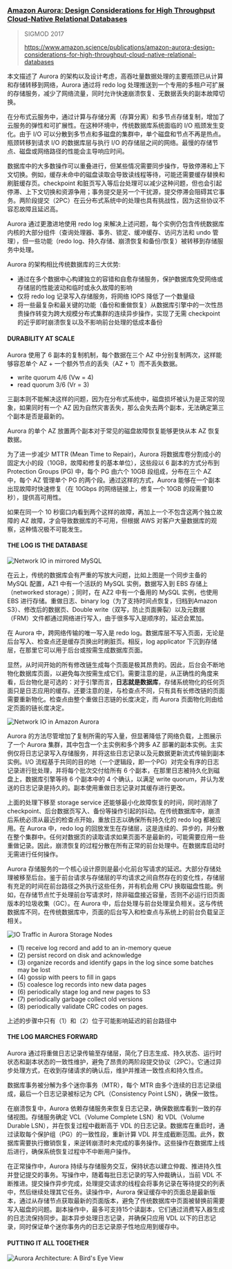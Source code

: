 ### [Amazon Aurora: Design Considerations for High Throughput Cloud-Native Relational Databases](../../assets/pdfs/aurora-sigmod-17.pdf)

> SIGMOD 2017
>
> https://www.amazon.science/publications/amazon-aurora-design-considerations-for-high-throughput-cloud-native-relational-databases

本文描述了 Aurora 的架构以及设计考虑，高吞吐量数据处理的主要瓶颈已从计算和存储转移到网络，Aurora 通过将 redo log 处理推送到一个专用的多租户可扩展的存储服务，减少了网络流量，同时允许快速崩溃恢复、无数据丢失的副本故障切换。

在分布式云服务中，通过计算与存储分离（存算分离）和多节点存储复制，增加了云服务的弹性和可扩展性。在这种环境中，传统数据库系统面临的 I/O 瓶颈发生变化。由于 I/O 可以分散到多节点和多磁盘的集群中，单个磁盘和节点不再是热点。瓶颈转移到请求 I/O 的数据库层与执行 I/O 的存储层之间的网络。最慢的存储节点、磁盘或网络路径的性能会主导响应时间。

数据库中的大多数操作可以重叠进行，但某些情况需要同步操作，导致停滞和上下文切换。例如，缓存未命中的磁盘读取会导致读线程等待，可能还需要缓存替换和刷脏缓存页。checkpoint 和脏页写入等后台处理可以减少这种问题，但也会引起停滞、上下文切换和资源争用；事务提交是另一个干扰源，提交停滞会阻碍其它事务。两阶段提交（2PC）在云分布式系统中的处理也具有挑战性，因为这些协议不容忍故障且延迟高。

Aurora 通过更激进地使用 redo log 来解决上述问题，每个实例仍包含传统数据库内核的大部分组件（查询处理器、事务、锁定、缓冲缓存、访问方法和 undo 管理），但一些功能（redo log、持久存储、崩溃恢复和备份/恢复）被转移到存储服务中处理。

Aurora 的架构相比传统数据库的三大优势:

- 通过在多个数据中心构建独立的容错和自愈存储服务，保护数据库免受网络或存储层的性能波动和临时或永久故障的影响
- 仅将 redo log 记录写入存储服务，将网络 IOPS 降低了一个数量级
- 将一些最复杂和最关键的功能（备份和重做恢复）从数据库引擎中的一次性昂贵操作转变为跨大规模分布式集群的连续异步操作，实现了无需 checkpoint 的近乎即时崩溃恢复以及不影响前台处理的低成本备份

#### DURABILITY AT SCALE

Aurora 使用了 6 副本的复制机制，每个数据在三个 AZ 中分别复制两次，这样能够容忍单个 AZ + 一个额外节点的丢失（AZ + 1）而不丢失数据。

- write quorum 4/6 (Vw = 4)
- read quorum 3/6 (Vr = 3)

三副本则不能解决这样的问题，因为在分布式系统中，磁盘损坏被认为是正常的现象，如果同时有一个 AZ 因为自然灾害丢失，那么会失去两个副本，无法确定第三个副本是否是最新的。

Aurora 的单个 AZ 放置两个副本对于常见的磁盘故障恢复能够更快从本 AZ 恢复数据。

为了进一步减少 MTTR (Mean Time to Repair)，Aurora 将数据库卷分割成小的固定大小的段（10GB，故障和修复的基本单位），这些段以 6 副本的方式分布到 Protection Groups (PG) 中，每个 PG 由六个 10GB 段组成，分布在三个 AZ 中，每个 AZ 管理单个 PG 的两个段。通过这样的方式，Aurora 能够在一个副本出现故障时快速修复（在 10Gbps 的网络链接上，修复一个 10GB 的段需要10秒），提供高可用性。

如果在同一个 10 秒窗口内看到两个这样的故障，再加上一个不包含这两个独立故障的 AZ 故障，才会导致数据库的不可用，但根据 AWS 对客户大量数据库的观察，这种情况极不可能发生。

#### THE LOG IS THE DATABASE

![Network IO in mirrored MySQL](/assets/images/aurora_network_io_in_mirrored_mysql.png)

在云上，传统的数据库会有严重的写放大问题，比如上图是一个同步主备的 MySQL 配置，AZ1 中有一个活跃的 MySQL 实例，数据写入到 EBS 存储上（networked storage）；同时，在 AZ2 中有一个备用的 MySQL 实例，也使用 EBS 进行存储。重做日志、binary log（为了支持时间点恢复，归档到Amazon S3）、修改后的数据页、Double write（双写，防止页面撕裂）以及元数据（FRM）文件都通过网络进行写入，由于很多写入是顺序的，延迟会累加。

在 Aurora 中，跨网络传输的唯一写入是 redo log。数据库层不写入页面，无论是后台写入、检查点还是缓存页换出时刷脏页。相反，log applicator 下沉到存储层，在那里它可以用于后台或按需生成数据库页面。

显然，从时间开始的所有修改链生成每个页面是极其昂贵的。因此，后台会不断地物化数据库页面，以避免每次按需生成它们。需要注意的是，从正确性的角度来看，后台物化是可选的：对于引擎而言，**日志就是数据库**，存储系统物化的任何页面只是日志应用的缓存。还要注意的是，与检查点不同，只有具有长修改链的页面需要重新物化。检查点由整个重做日志链的长度决定，而 Aurora 页面物化则由给定页面的链长度决定。

![Network IO in Amazon Aurora](/assets/images/aurora_network_io_in_aurora.png)

Aurora 的方法尽管增加了复制所需的写入量，但显著降低了网络负载，上图展示了一个 Aurora 集群，其中包含一个主实例和多个跨多 AZ 部署的副本实例。主实例仅将日志记录写入存储服务，并将这些日志记录以及元数据更新流式传输到副本实例。I/O 流程基于共同的目的地（一个逻辑段，即一个PG）对完全有序的日志记录进行批处理，并将每个批次交付给所有 6 个副本，在那里日志被持久化到磁盘上，数据库引擎等待 6 个副本中的 4 个确认，以满足 write quorum，并认为发送的日志记录是持久的。副本使用重做日志记录对其缓存进行更改。

上面的处理下移至 storage service 还能够最小化故障恢复的时间，同时消除了 checkpoint、后台数据页写入、备份等操作引起的抖动。在传统数据库中，崩溃后系统必须从最近的检查点开始，重放日志以确保所有持久化的 redo log 都被应用。在 Aurora 中，redo log 的回放发生在存储层，这是连续的、异步的，并分散在整个集群中。任何对数据页的读取请求如果页面不是最新的，可能需要应用一些重做记录。因此，崩溃恢复的过程分散在所有正常的前台处理中。在数据库启动时无需进行任何操作。

Aurora 存储服务的一个核心设计原则是最小化前台写请求的延迟。大部分存储处理被移至后台。鉴于前台请求与存储层的平均请求之间自然存在的变化性，存储层有充足的时间在前台路径之外执行这些任务，并有机会用 CPU 换取磁盘性能。例如，在存储节点忙于处理前台写请求时，除非磁盘接近容量，否则不必运行旧页面版本的垃圾收集（GC）。在 Aurora 中，后台处理与前台处理呈负相关。这与传统数据库不同，在传统数据库中，页面的后台写入和检查点与系统上的前台负载呈正相关。

![IO Traffic in Aurora Storage Nodes](/assets/images/aurora_traffic_in_storage_node.png)

- (1) receive log record and add to an in-memory queue
- (2) persist record on disk and acknowledge
- (3) organize records and identify gaps in the log since some batches may be lost
- (4) gossip with peers to fill in gaps
- (5) coalesce log records into new data pages
- (6) periodically stage log and new pages to S3
- (7) periodically garbage collect old versions
- (8) periodically validate CRC codes on pages.

上述的步骤中只有（1）和（2）位于可能影响延迟的前台路径中

#### THE LOG MARCHES FORWARD

Aurora 通过将重做日志记录传输至存储层，简化了日志生成、持久状态、运行时状态和副本状态的一致性维护，避免了昂贵的两阶段提交协议（2PC）。它通过异步处理方式，在收到存储请求的确认后，维护并推进一致性点和持久性点。

数据库事务被分解为多个迷你事务（MTR），每个 MTR 由多个连续的日志记录组成，最后一个日志记录被标记为 CPL（Consistency Point LSN），确保一致性。

在崩溃恢复中，Aurora 依赖存储服务来恢复日志记录，确保数据库看到一致的存储视图。存储服务确定 VCL（Volume Complete LSN）和 VDL（Volume Durable LSN），并在恢复过程中截断高于 VDL 的日志记录。数据库在重启时，通过读取每个保护组（PG）的一致性段，重新计算 VDL 并生成截断范围。此外，数据库需要执行撤销恢复，来逆转崩溃时未完成的事务操作。这些操作在数据库上线后进行，确保系统恢复过程中不中断用户操作。

在正常操作中，Aurora 持续与存储服务交互，保持状态以建立仲裁、推进持久性并登记提交的事务。写操作中，随着每批日志记录的写入仲裁确认，当前 VDL 不断推进。提交操作异步完成，处理提交请求的线程会将事务记录在等待提交的列表中，然后继续处理其它任务。读操作中，Aurora 保证缓存中的页面总是最新版本，通过从存储节点获取最新的页面版本，避免了传统数据库中页面被替换前需要写入磁盘的问题。副本操作中，最多可支持15个读副本，它们通过消费写入器生成的日志流保持同步。副本异步处理日志记录，并确保只应用 VDL 以下的日志记录，同时保证单个迷你事务内的日志记录原子性地应用到缓存中。

#### PUTTING IT ALL TOGETHER

![Aurora Architecture: A Bird's Eye View](/assets/images/aurora_architecture_bird_eye_view.png)
